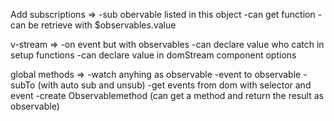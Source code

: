 Add subscriptions =>
-sub obervable listed in this object
-can get function
-can be retrieve with $observables.value

v-stream =>
-on event but with observables
-can declare value who catch in setup functions
-can declare value in domStream component options

global methods =>
-watch anyhing as observable
-event to observable
-subTo (with auto sub and unsub)
-get events from dom with selector and event
-create Observablemethod (can get a method and return the result as observable)
